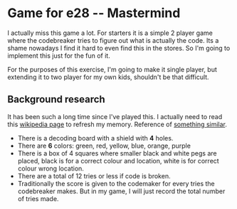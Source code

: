 # Game for e28 -- Mastermind

I actually miss this game a lot. For starters it is a simple 2 player game where the codebreaker tries to figure out what is actually the code.
Its a shame nowadays I find it hard to even find this in the stores. So I'm going to implement this just for the fun of it.

For the purposes of this exercise, I'm going to make it single player, but extending it to two player for my own kids, shouldn't be that difficult.

## Background research

It has been such a long time since I've played this. I actually need to read this [wikipedia page](https://en.wikipedia.org/wiki/Mastermind_(board_game)) to refresh my memory.
Reference of [something similar](https://www.webgamesonline.com/mastermind/).

- There is a decoding board with a shield with **4** holes.
- There are **6** colors: green, red, yellow, blue, orange, purple
- There is a box of 4 squares where smaller black and white pegs are placed, black is for a correct colour and location, white is for correct colour wrong location.
- There are a total of 12 tries or less if code is broken.
- Traditionally the score is given to the codemaker for every tries the codebreaker makes. But in my game, I will just record the total number of tries made.
 